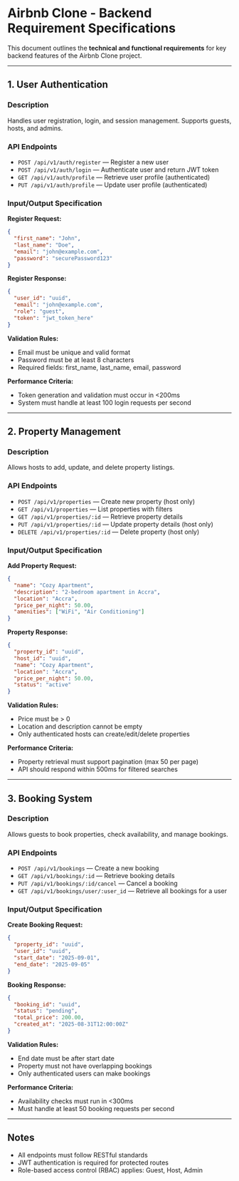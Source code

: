 # Airbnb Clone - Backend Requirement Specifications

This document outlines the **technical and functional requirements** for key backend features of the Airbnb Clone project.

---

## 1. User Authentication

### Description
Handles user registration, login, and session management. Supports guests, hosts, and admins.

### API Endpoints
- `POST /api/v1/auth/register` — Register a new user
- `POST /api/v1/auth/login` — Authenticate user and return JWT token
- `GET /api/v1/auth/profile` — Retrieve user profile (authenticated)
- `PUT /api/v1/auth/profile` — Update user profile (authenticated)

### Input/Output Specification
**Register Request:**
```json
{
  "first_name": "John",
  "last_name": "Doe",
  "email": "john@example.com",
  "password": "securePassword123"
}
```

**Register Response:**
```json
{
  "user_id": "uuid",
  "email": "john@example.com",
  "role": "guest",
  "token": "jwt_token_here"
}
```

**Validation Rules:**
- Email must be unique and valid format
- Password must be at least 8 characters
- Required fields: first_name, last_name, email, password

**Performance Criteria:**
- Token generation and validation must occur in <200ms
- System must handle at least 100 login requests per second

---

## 2. Property Management

### Description
Allows hosts to add, update, and delete property listings.

### API Endpoints
- `POST /api/v1/properties` — Create new property (host only)
- `GET /api/v1/properties` — List properties with filters
- `GET /api/v1/properties/:id` — Retrieve property details
- `PUT /api/v1/properties/:id` — Update property details (host only)
- `DELETE /api/v1/properties/:id` — Delete property (host only)

### Input/Output Specification
**Add Property Request:**
```json
{
  "name": "Cozy Apartment",
  "description": "2-bedroom apartment in Accra",
  "location": "Accra",
  "price_per_night": 50.00,
  "amenities": ["WiFi", "Air Conditioning"]
}
```

**Property Response:**
```json
{
  "property_id": "uuid",
  "host_id": "uuid",
  "name": "Cozy Apartment",
  "location": "Accra",
  "price_per_night": 50.00,
  "status": "active"
}
```

**Validation Rules:**
- Price must be > 0
- Location and description cannot be empty
- Only authenticated hosts can create/edit/delete properties

**Performance Criteria:**
- Property retrieval must support pagination (max 50 per page)
- API should respond within 500ms for filtered searches

---

## 3. Booking System

### Description
Allows guests to book properties, check availability, and manage bookings.

### API Endpoints
- `POST /api/v1/bookings` — Create a new booking
- `GET /api/v1/bookings/:id` — Retrieve booking details
- `PUT /api/v1/bookings/:id/cancel` — Cancel a booking
- `GET /api/v1/bookings/user/:user_id` — Retrieve all bookings for a user

### Input/Output Specification
**Create Booking Request:**
```json
{
  "property_id": "uuid",
  "user_id": "uuid",
  "start_date": "2025-09-01",
  "end_date": "2025-09-05"
}
```

**Booking Response:**
```json
{
  "booking_id": "uuid",
  "status": "pending",
  "total_price": 200.00,
  "created_at": "2025-08-31T12:00:00Z"
}
```

**Validation Rules:**
- End date must be after start date
- Property must not have overlapping bookings
- Only authenticated users can make bookings

**Performance Criteria:**
- Availability checks must run in <300ms
- Must handle at least 50 booking requests per second

---

## Notes

- All endpoints must follow RESTful standards
- JWT authentication is required for protected routes
- Role-based access control (RBAC) applies: Guest, Host, Admin